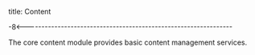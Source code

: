 title: Content

-8<----------------------------------------------------------------

The core content module provides basic content management services.
